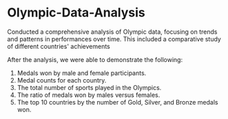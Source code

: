 # Olympic-Data-Analysis
Conducted a comprehensive analysis of Olympic data, focusing on trends and patterns in performances over time. This included a comparative study of different countries' achievements

After the analysis, we were able to demonstrate the following:

1. Medals won by male and female participants.
2. Medal counts for each country.
3. The total number of sports played in the Olympics.
4. The ratio of medals won by males versus females.
5. The top 10 countries by the number of Gold, Silver, and Bronze medals won.
